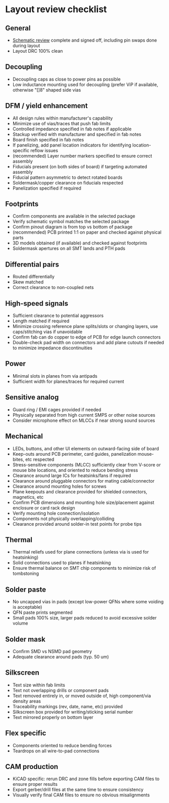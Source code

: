 # Layout review checklist

## General

* [Schematic review](schematic-checklist.md) complete and signed off, including pin swaps done during layout
* Layout DRC 100% clean

## Decoupling

* Decoupling caps as close to power pins as possible
* Low inductance mounting used for decoupling (prefer ViP if available, otherwise "[]8" shaped side vias

## DFM / yield enhancement

* All design rules within manufacturer's capability
* Minimize use of vias/traces that push fab limits
* Controlled impedance specified in fab notes if applicable
* Stackup verified with manufacturer and specified in fab notes
* Board finish specified in fab notes
* If panelizing, add panel location indicators for identifying location-specific reflow issues
* (recommended) Layer number markers specified to ensure correct assembly
* Fiducials present (on both sides of board) if targeting automated assembly
* Fiducial pattern asymmetric to detect rotated boards
* Soldermask/copper clearance on fiducials respected
* Panelization specified if required

## Footprints

* Confirm components are available in the selected package
* Verify schematic symbol matches the selected package
* Confirm pinout diagram is from top vs bottom of package
* (recommended) PCB printed 1:1 on paper and checked against physical parts
* 3D models obtained (if available) and checked against footprints
* Soldermask apertures on all SMT lands and PTH pads

## Differential pairs
* Routed differentially
* Skew matched
* Correct clearance to non-coupled nets

## High-speed signals

* Sufficient clearance to potential aggressors
* Length matched if required
* Minimize crossing reference plane splits/slots or changing layers, use caps/stitching vias if unavoidable
* Confirm fab can do copper to edge of PCB for edge launch connectors
* Double-check pad width on connectors and add plane cutouts if needed to minimize impedance discontinuities

## Power
* Minimal slots in planes from via antipads
* Sufficient width for planes/traces for required current

## Sensitive analog
* Guard ring / EMI cages provided if needed
* Physically separated from high current SMPS or other noise sources
* Consider microphone effect on MLCCs if near strong sound sources

## Mechanical
* LEDs, buttons, and other UI elements on outward-facing side of board
* Keep-outs around PCB perimeter, card guides, panelization mouse-bites, etc respected
* Stress-sensitive components (MLCC) sufficiently clear from V-score or mouse bite locations, and oriented to reduce
bending stress
* Clearance around large ICs for heatsinks/fans if required
* Clearance around pluggable connectors for mating cable/connector
* Clearance around mounting holes for screws
* Plane keepouts and clearance provided for shielded connectors, magnetics, etc
* Confirm PCB dimensions and mounting hole size/placement against enclosure or card rack design
* Verify mounting hole connection/isolation
* Components not physically overlapping/colliding
* Clearance provided around solder-in test points for probe tips

## Thermal

* Thermal reliefs used for plane connections (unless via is used for heatsinking)
* Solid connections used to planes if heatsinking
* Ensure thermal balance on SMT chip components to minimize risk of tombstoning

## Solder paste

* No uncapped vias in pads (except low-power QFNs where some voiding is acceptable)
* QFN paste prints segmented
* Small pads 100% size, larger pads reduced to avoid excessive solder volume

## Solder mask

* Confirm SMD vs NSMD pad geometry
* Adequate clearance around pads (typ. 50 um)

## Silkscreen

* Text size within fab limits
* Text not overlapping drills or component pads
* Text removed entirely in, or moved outside of, high component/via density areas
* Traceability markings (rev, date, name, etc) provided
* Silkscreen box provided for writing/sticking serial number
* Text mirrored properly on bottom layer

## Flex specific
* Components oriented to reduce bending forces
* Teardrops on all wire-to-pad connections

## CAM production
* KiCAD specific: rerun DRC and zone fills before exporting CAM files to ensure proper results
* Export gerber/drill files at the same time to ensure consistency
* Visually verify final CAM files to ensure no obvious misalignments
